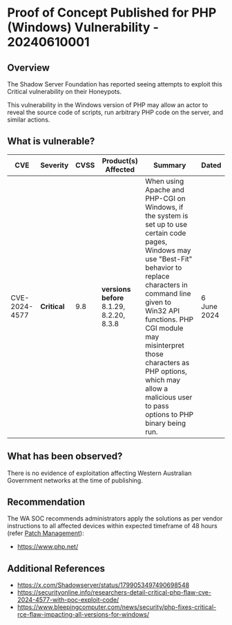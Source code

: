 # Proof of Concept Published for PHP (Windows) Vulnerability - 20240610001

## Overview

The Shadow Server Foundation has reported seeing attempts to exploit this Critical vulnerability on their Honeypots.

This vulnerability in the Windows version of PHP may allow an actor to reveal the source code of scripts, run arbitrary PHP code on the server, and similar actions.


## What is vulnerable?

| CVE  | Severity     | CVSS | Product(s) Affected | Summary | Dated |
| ---- | ------------ | ---- | ------------------- | ------- | ----- |
| CVE-2024-4577 | **Critical** | 9.8  | **versions before** 8.1.29, 8.2.20, 8.3.8 |    When using Apache and PHP-CGI on Windows, if the system is set up to use certain code pages, Windows may use "Best-Fit" behavior to replace characters in command line given to Win32 API functions. PHP CGI module may misinterpret those characters as PHP options, which may allow a malicious user to pass options to PHP binary being run.     |   6 June 2024    |

## What has been observed?

There is no evidence of exploitation affecting Western Australian Government networks at the time of publishing.

## Recommendation

The WA SOC recommends administrators apply the solutions as per vendor instructions to all affected devices within expected timeframe of 48 hours (refer [Patch Management](../guidelines/patch-management.md)):

- https://www.php.net/

## Additional References

- https://x.com/Shadowserver/status/1799053497490698548
- https://securityonline.info/researchers-detail-critical-php-flaw-cve-2024-4577-with-poc-exploit-code/
- https://www.bleepingcomputer.com/news/security/php-fixes-critical-rce-flaw-impacting-all-versions-for-windows/